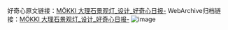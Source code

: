 好奇心原文链接：[MÖKKI 大理石景观灯_设计_好奇心日报-](https://www.qdaily.com/articles/3127.html)
WebArchive归档链接：[MÖKKI 大理石景观灯_设计_好奇心日报-](http://web.archive.org/web/20190623151602/https://www.qdaily.com/articles/3127.html)
![image](http://ww3.sinaimg.cn/large/007d5XDply1g3v6oti1ynj30u03jhk51)